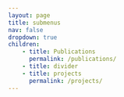 ```yaml
---
layout: page
title: submenus
nav: false
dropdown: true
children: 
    - title: Publications
      permalink: /publications/
    - title: divider
    - title: projects
      permalink: /projects/
---
```

